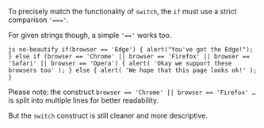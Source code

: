 To precisely match the functionality of `switch`, the `if` must use a strict comparison `'==='`.

For given strings though, a simple `'=='` works too.

`js no-beautify if(browser == 'Edge') { alert("You've got the Edge!"); } else if (browser == 'Chrome' || browser == 'Firefox' || browser == 'Safari' || browser == 'Opera') { alert( 'Okay we support these browsers too' ); } else { alert( 'We hope that this page looks ok!' ); }`

Please note: the construct `browser == 'Chrome' || browser == 'Firefox' …` is split into multiple lines for better readability.

But the `switch` construct is still cleaner and more descriptive.
